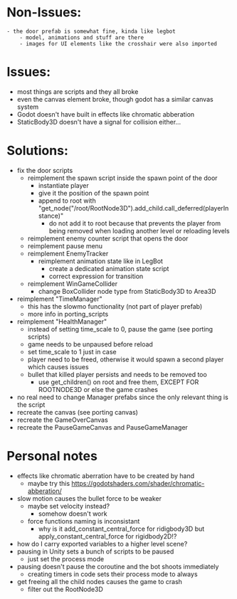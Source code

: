 # Non-Issues:

    - the door prefab is somewhat fine, kinda like legbot
        - model, animations and stuff are there
        - images for UI elements like the crosshair were also imported

# Issues:

- most things are scripts and they all broke
- even the canvas element broke, though godot has a similar canvas system
- Godot doesn't have built in effects like chromatic abberation
- StaticBody3D doesn't have a signal for collision either...
    
# Solutions:

- fix the door scripts
    - reimplement the spawn script inside the spawn point of the door
        - instantiate player
        - give it the position of the spawn point
        - append to root with "get_node("/root/RootNode3D").add_child.call_deferred(playerInstance)"
            - do not add it to root because that prevents the player from being removed when loading another level or reloading levels
    - reimplement enemy counter script that opens the door
    - reimplement pause menu
    - reimplement EnemyTracker
        - reimplement animation state like in LegBot
            - create a dedicated animation state script
            - correct expression for transition
    - reimplement WinGameCollider
        - change BoxCollider node type from StaticBody3D to Area3D
- reimplement "TimeManager"
    - this has the slowmo functionality (not part of player prefab)
    - more info in porting_scripts
- reimplement "HealthManager"
    - instead of setting time_scale to 0, pause the game (see porting scripts)
    - game needs to be unpaused before reload
    - set time_scale to 1 just in case
    - player need to be freed, otherwise it would spawn a second player which causes issues
    - bullet that killed player persists and needs to be removed too
        - use get_children() on root and free them, EXCEPT FOR ROOTNODE3D or else the game crashes
- no real need to change Manager prefabs since the only relevant thing is the script
- recreate the canvas (see porting canvas)
- recreate the GameOverCanvas
- recreate the PauseGameCanvas and PauseGameManager


# Personal notes

- effects like chromatic aberration have to be created by hand
    - maybe try this https://godotshaders.com/shader/chromatic-abberation/
- slow motion causes the bullet force to be weaker
    - maybe set velocity instead?
        - somehow doesn't work
    - force functions naming is inconsistant
        - why is it add_constant_central_force for ridigbody3D but apply_constant_central_force for rigidbody2D!?
- how do I carry exported variables to a higher level scene?
- pausing in Unity sets a bunch of scripts to be paused
    - just set the process mode
- pausing doesn't pause the coroutine and the bot shoots immediately
    - creating timers in code sets their process mode to always
- get freeing all the child nodes causes the game to crash
    - filter out the RootNode3D
